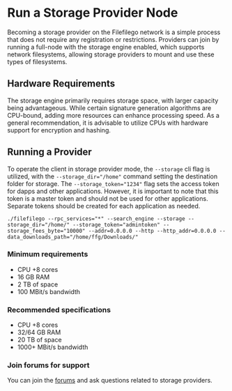 # Run a Storage Provider Node

Becoming a storage provider on the Filefilego network is a simple process that does not require any registration or restrictions. Providers can join by running a full-node with the storage engine enabled, which supports network filesystems, allowing storage providers to mount and use these types of filesystems.

## Hardware Requirements

The storage engine primarily requires storage space, with larger capacity being advantageous. While certain signature generation algorithms are CPU-bound, adding more resources can enhance processing speed. As a general recommendation, it is advisable to utilize CPUs with hardware support for encryption and hashing.

## Running a Provider

To operate the client in storage provider mode, the `--storage` cli flag is utilized, with the `--storage_dir="/home"` command setting the destination folder for storage. The `--storage_token="1234"` flag sets the access token for dapps and other applications. However, it is important to note that this token is a master token and should not be used for other applications. Separate tokens should be created for each application as needed.

```
./filefilego --rpc_services="*" --search_engine --storage --storage_dir="/home/" --storage_token="admintoken" --storage_fees_byte="10000" --addr=0.0.0.0 --http --http_addr=0.0.0.0 --data_downloads_path="/home/ffg/Downloads/"
```

### Minimum requirements

* CPU +8 cores
* 16 GB RAM
* 2 TB of space
* 100 MBit/s bandwidth


### Recommended specifications

* CPU +8 cores
* 32/64 GB RAM
* 20 TB of space
* 1000+ MBit/s bandwidth


### Join forums for support

You can join the [forums](https://forum.filefilego.com) and ask questions related to storage providers.